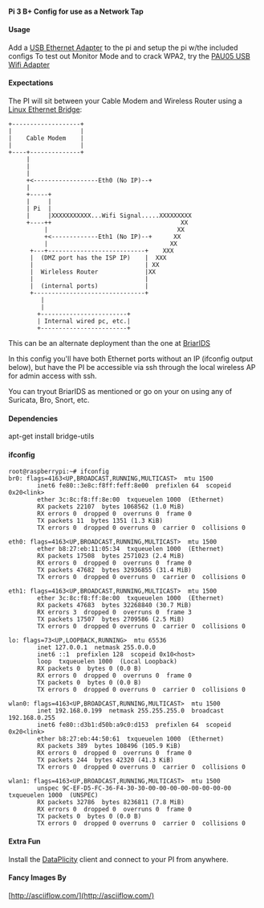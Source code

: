 #### Pi 3 B+ Config for use as a Network Tap 

#### Usage
Add a [USB Ethernet Adapter](https://www.amazon.com/gp/product/B00FFJ0RKE/) to the pi and setup the pi w/the included configs
To test out Monitor Mode and to crack WPA2, try the [PAU05 USB Wifi Adapter](https://www.amazon.com/Panda-300Mbps-Wireless-USB-Adapter/dp/B00EQT0YK2)

#### Expectations
The PI will sit between your Cable Modem and Wireless Router using a [Linux Ethernet Bridge](http://www.microhowto.info/howto/bridge_traffic_between_two_or_more_ethernet_interfaces_on_linux.html):

```
+-------------------+
|                   |
|    Cable Modem    |
|                   |
+----+--------------+
     |
     |
     |
     +<------------------Eth0 (No IP)--+
     |
     +-----+
     |     |
     | Pi  |
     |     |XXXXXXXXXXX...Wifi Signal.....XXXXXXXXX
     +----++                                    XX
          |                                    XX
          +<-------------Eth1 (No IP)--+      XX
          |                                  XX
      +---+---------------------------+    XXX
      |  (DMZ port has the ISP IP)    |  XXX
      |                               | XX
      |  Wirleless Router             |XX
      |                               |
      |  (internal ports)             |
      +-------------------------------+
         |
         |
        +------------------------+
        | Internal wired pc, etc.|
        +------------------------+

```

This can be an alternate deployment than the one at [BriarIDS](https://github.com/musicmancorley/BriarIDS/wiki/Deployment-Instructions)

In this config you'll have both Ethernet ports without an IP (ifconfig output below), but have the PI be accessible via ssh through the local wireless AP for admin access with ssh. 

You can tryout BriarIDS as mentioned or go on your on using any of Suricata, Bro, Snort, etc.

#### Dependencies 
apt-get install bridge-utils

#### ifconfig

```
root@raspberrypi:~# ifconfig 
br0: flags=4163<UP,BROADCAST,RUNNING,MULTICAST>  mtu 1500
        inet6 fe80::3e8c:f8ff:feff:8e00  prefixlen 64  scopeid 0x20<link>
        ether 3c:8c:f8:ff:8e:00  txqueuelen 1000  (Ethernet)
        RX packets 22107  bytes 1068562 (1.0 MiB)
        RX errors 0  dropped 0  overruns 0  frame 0
        TX packets 11  bytes 1351 (1.3 KiB)
        TX errors 0  dropped 0 overruns 0  carrier 0  collisions 0

eth0: flags=4163<UP,BROADCAST,RUNNING,MULTICAST>  mtu 1500
        ether b8:27:eb:11:05:34  txqueuelen 1000  (Ethernet)
        RX packets 17508  bytes 2571023 (2.4 MiB)
        RX errors 0  dropped 0  overruns 0  frame 0
        TX packets 47682  bytes 32936855 (31.4 MiB)
        TX errors 0  dropped 0 overruns 0  carrier 0  collisions 0

eth1: flags=4163<UP,BROADCAST,RUNNING,MULTICAST>  mtu 1500
        ether 3c:8c:f8:ff:8e:00  txqueuelen 1000  (Ethernet)
        RX packets 47683  bytes 32268840 (30.7 MiB)
        RX errors 3  dropped 0  overruns 0  frame 3
        TX packets 17507  bytes 2709586 (2.5 MiB)
        TX errors 0  dropped 0 overruns 0  carrier 0  collisions 0

lo: flags=73<UP,LOOPBACK,RUNNING>  mtu 65536
        inet 127.0.0.1  netmask 255.0.0.0
        inet6 ::1  prefixlen 128  scopeid 0x10<host>
        loop  txqueuelen 1000  (Local Loopback)
        RX packets 0  bytes 0 (0.0 B)
        RX errors 0  dropped 0  overruns 0  frame 0
        TX packets 0  bytes 0 (0.0 B)
        TX errors 0  dropped 0 overruns 0  carrier 0  collisions 0

wlan0: flags=4163<UP,BROADCAST,RUNNING,MULTICAST>  mtu 1500
        inet 192.168.0.199  netmask 255.255.255.0  broadcast 192.168.0.255
        inet6 fe80::d3b1:d50b:a9c0:d153  prefixlen 64  scopeid 0x20<link>
        ether b8:27:eb:44:50:61  txqueuelen 1000  (Ethernet)
        RX packets 389  bytes 108496 (105.9 KiB)
        RX errors 0  dropped 0  overruns 0  frame 0
        TX packets 244  bytes 42320 (41.3 KiB)
        TX errors 0  dropped 0 overruns 0  carrier 0  collisions 0

wlan1: flags=4163<UP,BROADCAST,RUNNING,MULTICAST>  mtu 1500
        unspec 9C-EF-D5-FC-36-F4-30-30-00-00-00-00-00-00-00-00  txqueuelen 1000  (UNSPEC)
        RX packets 32786  bytes 8236811 (7.8 MiB)
        RX errors 0  dropped 0  overruns 0  frame 0
        TX packets 0  bytes 0 (0.0 B)
        TX errors 0  dropped 0 overruns 0  carrier 0  collisions 0

```

#### Extra Fun
Install the [DataPlicity](https://www.dataplicity.com) client and connect to your PI from anywhere.

#### Fancy Images By  ####
[http://asciiflow.com/](http://asciiflow.com/)
